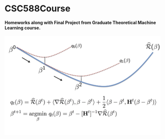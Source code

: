 # CSC588Course
#### Homeworks along with Final Project from Graduate Theoretical Machine Learning course. 

![hello](quad.jpeg)
